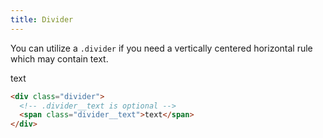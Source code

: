 ```yaml
---
title: Divider
---
```

You can utilize a `.divider` if you need a vertically centered horizontal rule which may contain text.

<div class="row push18--bottom">
  <div class="col-6-large-and-up col-12-medium-and-down">
    <div class="divider"></div>
  </div>
</div>
<div class="row">
  <div class="col-6-large-and-up col-12-medium-and-down">
    <div class="divider">
      <span class="divider__text">text</span>
    </div>
  </div>
</div>

```html
<div class="divider">
  <!-- .divider__text is optional -->
  <span class="divider__text">text</span>
</div>
```

